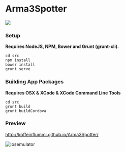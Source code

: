 Arma3Spotter
============

[![](http://img.shields.io/travis/KoffeinFlummi/Arma3Spotter.svg?style=flat)](https://travis-ci.org/KoffeinFlummi/Arma3Spotter)


### Setup

**Requires NodeJS, NPM, Bower and Grunt (grunt-cli).**

```shell
cd src
npm install
bower install
grunt serve
```

### Building App Packages

**Requires OSX & XCode & XCode Command Line Tools**

```shell
cd src
grunt build
grunt buildCordova
```


### Preview

http://koffeinflummi.github.io/Arma3Spotter/

![iosemulator](https://cloud.githubusercontent.com/assets/1235520/4808109/d7af09c0-5e9c-11e4-8515-86a200577c9e.png)

